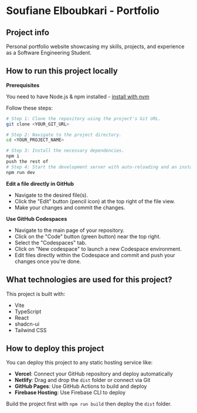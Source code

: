 # Soufiane Elboubkari - Portfolio

## Project info

Personal portfolio website showcasing my skills, projects, and experience as a Software Engineering Student.

## How to run this project locally

**Prerequisites**

You need to have Node.js & npm installed - [install with nvm](https://github.com/nvm-sh/nvm#installing-and-updating)

Follow these steps:

```sh
# Step 1: Clone the repository using the project's Git URL.
git clone <YOUR_GIT_URL>

# Step 2: Navigate to the project directory.
cd <YOUR_PROJECT_NAME>

# Step 3: Install the necessary dependencies.
npm i
push the rest of 
# Step 4: Start the development server with auto-reloading and an instant preview.
npm run dev
```

**Edit a file directly in GitHub**

- Navigate to the desired file(s).
- Click the "Edit" button (pencil icon) at the top right of the file view.
- Make your changes and commit the changes.

**Use GitHub Codespaces**

- Navigate to the main page of your repository.
- Click on the "Code" button (green button) near the top right.
- Select the "Codespaces" tab.
- Click on "New codespace" to launch a new Codespace environment.
- Edit files directly within the Codespace and commit and push your changes once you're done.

## What technologies are used for this project?

This project is built with:

- Vite
- TypeScript
- React
- shadcn-ui
- Tailwind CSS

## How to deploy this project

You can deploy this project to any static hosting service like:

- **Vercel**: Connect your GitHub repository and deploy automatically
- **Netlify**: Drag and drop the `dist` folder or connect via Git
- **GitHub Pages**: Use GitHub Actions to build and deploy
- **Firebase Hosting**: Use Firebase CLI to deploy

Build the project first with `npm run build` then deploy the `dist` folder.
